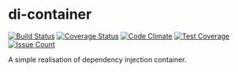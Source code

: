 # di-container
[![Build Status](https://travis-ci.org/maestroprog/di-container.svg?branch=master)](https://travis-ci.org/maestroprog/di-container)
[![Coverage Status](https://coveralls.io/repos/github/maestroprog/di-container/badge.svg?branch=master)](https://coveralls.io/github/maestroprog/di-container?branch=master)
[![Code Climate](https://codeclimate.com/github/maestroprog/di-container/badges/gpa.svg)](https://codeclimate.com/github/maestroprog/di-container)
[![Test Coverage](https://codeclimate.com/github/maestroprog/di-container/badges/coverage.svg)](https://codeclimate.com/github/maestroprog/di-container/coverage)
[![Issue Count](https://codeclimate.com/github/maestroprog/di-container/badges/issue_count.svg)](https://codeclimate.com/github/maestroprog/di-container)

A simple realisation of dependency injection container.
